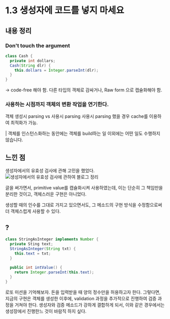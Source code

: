 # 1.3 생성자에 코드를 넣지 마세요
## 내용 정리
### Don't touch the argument
```java
class Cash {
  private int dollars;
  Cash(String dlr) {
    this.dollars = Integer.parseInt(dlr);
  }
}
```
-> code-free 해야 함. 다른 타입의 객체로 감싸거나, Raw form 으로 캡슐화해야 함.
### 사용하는 시점까지 객체의 변환 작업을 연기한다.
객체 생성시 parsing vs 사용시 parsing
사용시 parsing 했을 경우 cache를 이용하여 최적화가 가능.

| 객체를 인스턴스화하는 동안에는 객체를 build하는 일 이외에는 어떤 일도 수행하지 않습니다.

## 느낀 점
생성자에서의 유효성 검사에 관해 고민을 했었다. ![생성자에서의 유효성 검사에 관하여 블로그 정리](https://velog.io/@wannte/%EA%B0%9D%EC%B2%B4-%EC%83%9D%EC%84%B1%EC%8B%9C-%EC%9C%A0%ED%9A%A8%EC%84%B1-%EA%B2%80%EC%82%AC%EC%97%90-%EA%B4%80%ED%95%98%EC%97%AC)

글을 써가면서, primitive value를 캡슐화시켜 사용하였는데, 이는 단순히 그 책임만을 분리한 것이고, 객체스러운 구현은 아니었다.

생성할 때의 인수를 그대로 가지고 있으면서도, 그 메소드의 구현 방식을 수정함으로써 더 객체스럽게 사용할 수 있다.


## ?
```java
class StringAsInteger implements Number {
  private Sting text;
  StringAsInteger(String txt) {
    this.text = txt;
  }
  
  public int intValue() {
    return Integer.parseInt(this.text);
  }
}
```
로또 미션을 기억해보자. 돈을 입력받을 때 양의 정수만을 허용하고자 한다.
그렇다면, 지금의 구현은 객체를 생성한 이후에, validation 과정을 추가적으로 진행하여 검증 과정을 거쳐야 한다.
생성자와 검증 메소드가 강하게 결합하게 되서, 이와 같은 경우에서는 생성장에서 진행한느 것이 바람직 하지 싶다.
